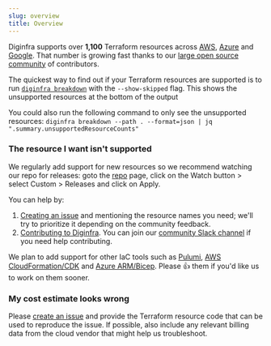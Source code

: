 ```yaml
---
slug: overview
title: Overview
---
```


Diginfra supports over **1,100** Terraform resources across [AWS](/docs/supported_resources/aws), [Azure](/docs/supported_resources/azure) and [Google](/docs/supported_resources/google). That number is growing fast thanks to our [large open source community](https://github.com/diginfra/diginfra/#community-and-contributing) of contributors.

The quickest way to find out if your Terraform resources are supported is to run [`diginfra breakdown`](/#usage) with the `--show-skipped` flag. This shows the unsupported resources at the bottom of the output

You could also run the following command to only see the unsupported resources:
`diginfra breakdown --path . --format=json | jq ".summary.unsupportedResourceCounts"`

### The resource I want isn't supported

We regularly add support for new resources so we recommend watching our repo for releases: goto the [repo](https://github.com/diginfra/diginfra) page, click on the Watch button > select Custom > Releases and click on Apply.

You can help by:
1. [Creating an issue](https://github.com/diginfra/diginfra/issues/new/choose) and mentioning the resource names you need; we'll try to prioritize it depending on the community feedback.
2. [Contributing to Diginfra](https://github.com/diginfra/diginfra#contributing). You can join our [community Slack channel](https://www.diginfra.khulnasoft.com/community-chat) if you need help contributing.

We plan to add support for other IaC tools such as [Pulumi](https://github.com/diginfra/diginfra/issues/187), [AWS CloudFormation/CDK](https://github.com/diginfra/diginfra/issues/190) and [Azure ARM/Bicep](https://github.com/diginfra/diginfra/issues/812). Please 👍 them if you'd like us to work on them sooner.

### My cost estimate looks wrong

Please [create an issue](https://github.com/diginfra/diginfra/issues/new/choose) and provide the Terraform resource code that can be used to reproduce the issue. If possible, also include any relevant billing data from the cloud vendor that might help us troubleshoot.
